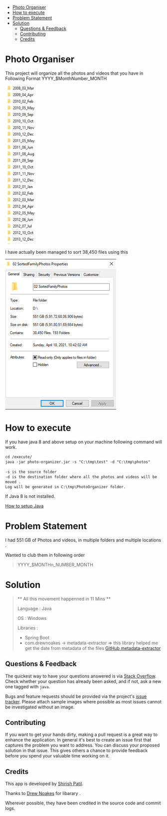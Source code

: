 - [Photo Organiser](#photo-organiser)
- [How to execute](#how-to-execute)
- [Problem Statement](#problem-statement)
- [Solution](#solution)
  - [Questions & Feedback](#questions--feedback)
  - [Contributing](#contributing)
  - [Credits](#credits)

# Photo Organiser

This project will organize all the photos and videos that you have in Following Format YYYY_$MonthNumber_MONTH

![text](./images/Output.JPG)

I have actually been managed to sort 38,450 files using this

![Images](./images/ActualFolders.png)

# How to execute

If you have java 8 and above setup on your machine following command will work.

```
cd /execute/
java -jar photo-organizer.jar -s "C:\tmp\test" -d "C:\tmp\photos"

-s is the source folder
-d is the destination folder where all the photos and videos will be moved .
Log will be generated in C:\tmp\PhotoOrganizer folder.
```

If Java 8 is not installed.

[How to setup Java](https://www.google.com/search?q=how+to+install+java+8+and+setup+environment+variables&rlz=1C1CHBD_en&oq=how+to+install+java+8+and+setup+environment+variables+&aqs=chrome..69i57j33i22i29i30l4.24527j0j7&sourceid=chrome&ie=UTF-8)

# Problem Statement

I had 551 GB of Photos and videos, in multiple folders and multiple locations .

Wanted to club them in following order 

> YYYY_$MONTHn_NUMBER_MONTH

# Solution

> ** All this movement happenned in 11 Mins **
> 
> Language : Java
> 
> OS : Windows
> 
> Libraries : 
> * Spring Boot 
> * com.drewnoakes -> metadata-extractor => this library helped me get the date from metadata of the files 
> [GitHub metadata-extractor](https://github.com/drewnoakes/metadata-extractor)
> 

## Questions & Feedback

The quickest way to have your questions answered is via [Stack Overflow](http://stackoverflow.com/questions/).
Check whether your question has already been asked, and if not, ask a new one tagged with `java`.

Bugs and feature requests should be provided via the project's [issue tracker](https://github.com/drewnoakes/metadata-extractor/issues).
Please attach sample images where possible as most issues cannot be investigated without an image.

## Contributing

If you want to get your hands dirty, making a pull request is a great way to enhance the application.
In general it's best to create an issue first that captures the problem you want to address.
You can discuss your proposed solution in that issue.
This gives others a chance to provide feedback before you spend your valuable time working on it.

## Credits

This app is developed by [Shirish Patil](https://github.com/wizardwand).

Thanks to [Drew Noakes](https://drewnoakes.com/code/exif/) for libarary .

Wherever possible, they have been credited in the source code and commit logs.
